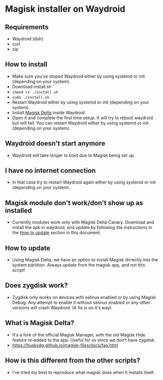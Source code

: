 # Magisk installer on Waydroid

## Requirements
* Waydroid (duh)
* curl
* zip

## How to install
* Make sure you've stoped Waydroid either by using systemd or init (depending on your system).
* Download install.sh``
* `chmod +x ./install.sh`
* `sudo ./install.sh`
* Restart Waydroid either by using systemd or init (depending on your system).
* Install [Magisk Delta](https://huskydg.github.io/magisk-files/) inside Waydroid
* Open it and complete the first time setup. It will try to reboot waydroid but will fail. You can restart Waydroid either by using systemd or init (depending on your system).

## Waydroid doesn't start anymore
* Waydroid will take longer to boot due to Magisk being set up.

## I have no internet connection
* In that case try to restart Waydroid again either by using systemd or init (depending on your system).

## Magisk module don't work/don't show up as installed
* Currently modules work only with Magisk Delta Canary. Download and install the apk in waydroid, and update by following the instructions in the [How to update](#how-to-update) section in this document.

## How to update
* Using Magisk Delta, we have an option to install Magisk dirrectly into the system partition. Always update from the magisk app, and not this script!

## Does zygdisk work?
* Zygdisk only works on devices with selinux enabled or by using Magisk Debug. Any attempt to enable it without selinux enabled or any other versions will crash Waydroid. (A fix is on it's way)

## What is Magisk Delta?
* It's a fork of the official Magisk Manager, with the old Magisk Hide feature re-added to the app. Useful for us since we don't have zygdisk.
* https://huskydg.github.io/magisk-files/docs/faq.html

## How is this different from the other scripts?
* I've tried my best to reproduce what magisk does when it installs itself. 
